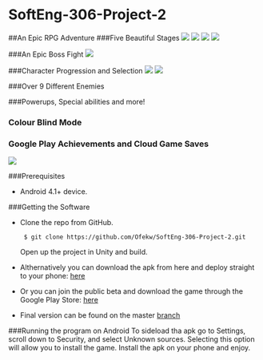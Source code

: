 # SoftEng-306-Project-2
##An Epic RPG Adventure
###Five Beautiful Stages
![](https://i.gyazo.com/9d0da6be8f5fcb93c1d52c9fd69f9708.gif)
![](https://i.gyazo.com/b290254372ceb31470e084ab420e82b3.gif)
![](https://i.gyazo.com/a2a7b8465696f3b54eb35712dcb38341.gif)
![](https://i.gyazo.com/8019e151e3e3e842e186114a31c1c2e2.gif)

###An Epic Boss Fight
![](https://i.gyazo.com/e30326c302e5ef0d27fedd79a7687bce.gif)

###Character Progression and Selection
![](https://i.gyazo.com/78907c6d20cd421c2d6c360eeedc284d.gif)
![](https://i.gyazo.com/4fcafc831f83cede4121ca19b093745b.gif)

###Over 9 Different Enemies

###Powerups, Special abilities and more!

### Colour Blind Mode

### Google Play Achievements and Cloud Game Saves
![](https://i.gyazo.com/c0a5c8c7f96fdf47b7e32a94f88d8052.png)

###Prerequisites
* Android 4.1+ device.

###Getting the Software
 * Clone the repo from GitHub.

      ` $ git clone https://github.com/Ofekw/SoftEng-306-Project-2.git`
      
    Open up the project in Unity and build.
    
 * Althernatively you can download the apk from here and deploy straight to your phone: [here](https://drive.google.com/file/d/0B-JyoIm6AJBdVEE2V3Q2LW9sREk/view?usp=sharing)
 * Or you can join the public beta and download the game through the Google Play Store: [here](https://play.google.com/apps/testing/com.TeamRGB.Prisma)
 * Final version can be found on the master [branch](https://github.com/Ofekw/SoftEng-306-Project-2/tree/master)
  

###Running the program on Android
To sideload tha apk go to Settings, scroll down to Security, and select Unknown sources. Selecting this option will allow you to install the game. Install the apk on your phone and enjoy.
